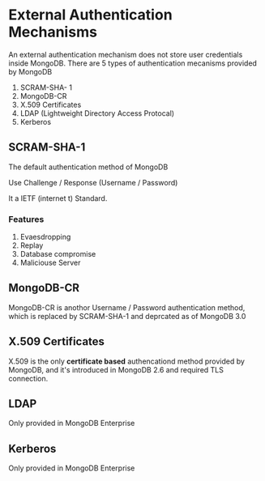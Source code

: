 # External Authentication Mechanisms

An external authentication mechanism does not store user credentials inside MongoDB. There are 5 types of authentication mecanisms provided by MongoDB

1. SCRAM-SHA- 1
2. MongoDB-CR
3. X.509 Certificates
4. LDAP (Lightweight Directory Access Protocal)
5. Kerberos

## SCRAM-SHA-1

The default authentication method of MongoDB

Use Challenge / Response (Username / Password)

It a IETF (internet t) Standard.

### Features

1. Evaesdropping
2. Replay
3. Database compromise
4. Maliciouse Server
   
## MongoDB-CR

MongoDB-CR is anothor Username / Password authentication method, which is replaced by SCRAM-SHA-1 and deprcated as of MongoDB 3.0

## X.509 Certificates

X.509 is the only **certificate based** authencationd method provided by MongoDB, and it's introduced in MongoDB 2.6 and required TLS connection.

## LDAP

Only provided in MongoDB Enterprise

## Kerberos

Only provided in MongoDB Enterprise

